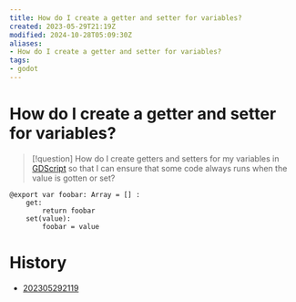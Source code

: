 ```yaml
---
title: How do I create a getter and setter for variables?
created: 2023-05-29T21:19Z
modified: 2024-10-28T05:09:30Z
aliases:
- How do I create a getter and setter for variables?
tags:
- godot
---
```


# How do I create a getter and setter for variables?

> [!question]
> How do I create getters and setters for my variables in [GDScript](godot-gdscript.md) so that I can ensure that some code always runs when the value is gotten or set?

```gdscript
@export var foobar: Array = [] :
    get:
        return foobar
    set(value):
        foobar = value
```

# History

- [202305292119](../entries/202305292119.md)
